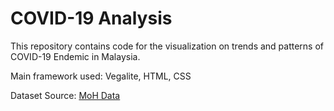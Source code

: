 # COVID-19 Analysis

This repository contains code for the visualization on trends and patterns of COVID-19 Endemic in Malaysia.

Main framework used: Vegalite, HTML, CSS

Dataset Source: [MoH Data](https://github.com/MoH-Malaysia/covid19-public)
